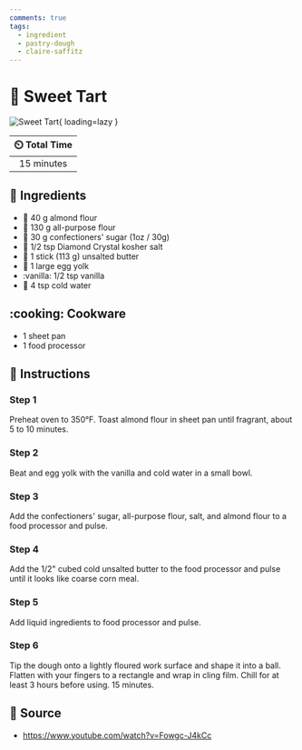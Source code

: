 ```yaml
---
comments: true
tags:
  - ingredient
  - pastry-dough
  - claire-saffitz
---
```

# :pie: Sweet Tart

![Sweet Tart][1]{ loading=lazy }

| :timer_clock: Total Time |
|:-----------------------: |
| 15 minutes |

## :salt: Ingredients

- :chestnut: 40 g almond flour
- :ear_of_rice: 130 g all-purpose flour
- :candy: 30 g confectioners' sugar (1oz / 30g)
- :salt: 1/2 tsp Diamond Crystal kosher salt
- :butter: 1 stick (113 g) unsalted butter
- :egg: 1 large egg yolk
- :vanilla: 1/2 tsp vanilla
- :ice_cube: 4 tsp cold water

## :cooking: Cookware

- 1 sheet pan
- 1 food processor

## :pencil: Instructions

### Step 1

Preheat oven to 350°F. Toast almond flour in sheet pan until fragrant, about 5 to 10 minutes.

### Step 2

Beat and egg yolk with the vanilla and cold water in a small bowl.

### Step 3

Add the confectioners' sugar, all-purpose flour, salt, and almond flour to a food processor and pulse.

### Step 4

Add the 1/2" cubed cold unsalted butter to the food processor and pulse until it looks like coarse corn meal.

### Step 5

Add liquid ingredients to food processor and pulse.

### Step 6

Tip the dough onto a lightly floured work surface and shape it into a ball. Flatten with your fingers to a rectangle
and wrap in cling film. Chill for at least 3 hours before using. 15 minutes.

## :link: Source

- <https://www.youtube.com/watch?v=Fowgc-J4kCc>

[1]: <../../assets/images/sweet-pastry.png>
